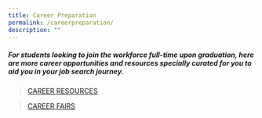 ```yaml
---
title: Career Preparation
permalink: /careerpreparation/
description: ""
---
```

##### **For students looking to join the workforce full-time upon graduation, here are more career opportunities and resources specially curated for you to aid you in your job search journey.**

>[CAREER RESOURCES](https://www.tp.edu.sg/life-at-tp/career-services/get-ahead-with-your-career.html#careerops)

>[CAREER FAIRS](/careerfairs/)